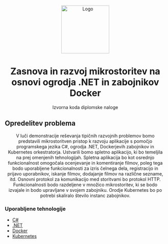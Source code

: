 <br />
<p align="center">
  <a href="https://github.com/Quiirex/diplomska_naloga_microservices">
    <img src="https://cdn-icons-png.flaticon.com/512/919/919853.png" alt="Logo" width="150" height="150">
  </a>

  <h1 align="center">Zasnova in razvoj mikrostoritev na osnovi ogrodja .NET in zabojnikov Docker</h1>

  <p align="center">
    Izvorna koda diplomske naloge
  <br/>
  </p>
</p>

<!-- ABOUT THE PROJECT -->
## Opredelitev problema

<p align="center">
V luči demonstracije reševanja tipičnih razvojnih problemov bomo predstavili
mikrostoritven pristop k razvoju aplikacije s pomočjo programskega jezika C#,
ogrodja .NET, Dockerjevih zabojnikov in Kubernetes orkestratorja. Ustvarili bomo
spletno aplikacijo, ki bo temeljila na prej omenjenih tehnologijah. Spletna aplikacija
bo kot osrednjo funkcionalnost omogočala ocenjevanje in komentiranje filmov, poleg
tega bodo uporabljene funkcionalnosti za izris čelnega dela, registracijo in prijavo
uporabnikov, iskanje filmov, dodajanje filmov na različne sezname, itd.
Osnovni protokol za komunikacijo med storitvami bo protokol HTTP. Funkcionalnosti
bodo razdeljene v množico mikrostoritev, ki se bodo izvajale in bodo upravljane v
svojem zabojniku. Orodje Kubernetes bo po potrebi skaliralo število instanc
zabojnikov.
</p>


### Uporabljene tehnologije

* [C#](https://docs.microsoft.com/en-us/dotnet/csharp/)
* [.NET](https://dotnet.microsoft.com/en-us/)
* [Docker](https://www.docker.com/)
* [Kubernetes](https://kubernetes.io/)


